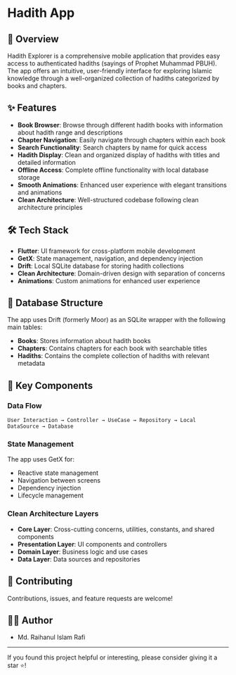 # Hadith App


## 📱 Overview

Hadith Explorer is a comprehensive mobile application that provides easy access to authenticated hadiths (sayings of Prophet Muhammad PBUH). The app offers an intuitive, user-friendly interface for exploring Islamic knowledge through a well-organized collection of hadiths categorized by books and chapters.

## ✨ Features

- **Book Browser**: Browse through different hadith books with information about hadith range and descriptions
- **Chapter Navigation**: Easily navigate through chapters within each book
- **Search Functionality**: Search chapters by name for quick access
- **Hadith Display**: Clean and organized display of hadiths with titles and detailed information
- **Offline Access**: Complete offline functionality with local database storage
- **Smooth Animations**: Enhanced user experience with elegant transitions and animations
- **Clean Architecture**: Well-structured codebase following clean architecture principles


## 🛠️ Tech Stack

- **Flutter**: UI framework for cross-platform mobile development
- **GetX**: State management, navigation, and dependency injection
- **Drift**: Local SQLite database for storing hadith collections
- **Clean Architecture**: Domain-driven design with separation of concerns
- **Animations**: Custom animations for enhanced user experience

## 📝 Database Structure

The app uses Drift (formerly Moor) as an SQLite wrapper with the following main tables:

- **Books**: Stores information about hadith books
- **Chapters**: Contains chapters for each book with searchable titles
- **Hadiths**: Contains the complete collection of hadiths with relevant metadata

## 🧩 Key Components

### Data Flow

```
User Interaction → Controller → UseCase → Repository → Local DataSource → Database
```

### State Management

The app uses GetX for:
- Reactive state management
- Navigation between screens
- Dependency injection
- Lifecycle management

### Clean Architecture Layers

- **Core Layer**: Cross-cutting concerns, utilities, constants, and shared components
- **Presentation Layer**: UI components and controllers
- **Domain Layer**: Business logic and use cases
- **Data Layer**: Data sources and repositories


## 🤝 Contributing

Contributions, issues, and feature requests are welcome!


## 👨‍💻 Author

- Md. Raihanul Islam Rafi

---

If you found this project helpful or interesting, please consider giving it a star ⭐!